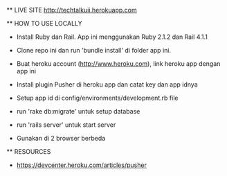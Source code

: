 ** LIVE SITE
http://techtalkuii.herokuapp.com

** HOW TO USE LOCALLY

* Install Ruby dan Rail. App ini menggunakan Ruby 2.1.2 dan Rail 4.1.1

* Clone repo ini dan run 'bundle install' di folder app ini.

* Buat heroku account (http://www.heroku.com), link heroku app dengan app ini

* Install plugin Pusher di heroku app dan catat key dan app idnya

* Setup app id di config/environments/development.rb file

* run 'rake db:migrate' untuk setup database

* run 'rails server' untuk start server

* Gunakan di 2 browser berbeda

** RESOURCES

* https://devcenter.heroku.com/articles/pusher
